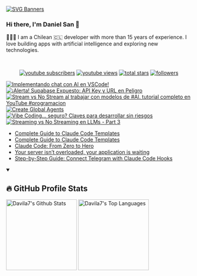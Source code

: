 [![SVG Banners](https://svg-banners.vercel.app/api?type=typeWriter&text1=Daniel%20San%20👨🏽‍💻%20|%20Serverless%20|%20Code%20GPT%20❤️&width=800&height=110)](https://github.com/Akshay090/svg-banners)

### Hi there, I'm Daniel San 👋

👨🏽‍💻 I am a Chilean 🇨🇱 developer with more than 15 years of experience. I love building apps with artificial intelligence and exploring new technologies.

<br>
<p align="center">
  <a href="https://www.youtube.com/@daniiielsan?sub_confirmation=1">
    <img alt="youtube subscribers" title="Subscribe to my YouTube channel" src="https://custom-icon-badges.demolab.com/youtube/channel/subscribers/UCNabExUbWCar1WvCGWaPNdQ?color=%23E05D44&label=SUBSCRIBE&logo=video&logoColor=white&style=for-the-badge&labelColor=CE4630"/></a>
  <a href="https://www.youtube.com/@daniiielsan?sub_confirmation=1">
    <img alt="youtube views" title="YouTube views" src="https://custom-icon-badges.demolab.com/youtube/channel/views/UCNabExUbWCar1WvCGWaPNdQ?color=%23E1AD0E&logo=video&logoColor=white&style=for-the-badge&labelColor=C79600"/></a> 
  <a href="https://github.com/davila7?tab=repositories&sort=stargazers">
    <img alt="total stars" title="Total stars on GitHub" src="https://custom-icon-badges.demolab.com/github/stars/davila7?color=55960c&style=for-the-badge&labelColor=488207&logo=star"/></a>
  <a href="https://github.com/davila7?tab=followers">
    <img alt="followers" title="Follow me on Github" src="https://custom-icon-badges.demolab.com/github/followers/davila7?color=236ad3&labelColor=1155ba&style=for-the-badge&logo=person-add&label=Follow&logoColor=white"/></a>
</p>
<!--
<details open> 
    <summary><h3>📺 Latest YouTube Videos</h3></summary> -->

<!-- BEGIN YOUTUBE-CARDS -->
[![Implementando chat con AI en VSCode!](https://ytcards.demolab.com/?id=BVNfUP_Uek4&title=Implementando+chat+con+AI+en+VSCode%21&lang=en&timestamp=1756208775&background_color=%230d1117&title_color=%23ffffff&stats_color=%23dedede&max_title_lines=1&width=250&border_radius=5 "Implementando chat con AI en VSCode!")](https://www.youtube.com/shorts/BVNfUP_Uek4)
[![¡Alerta! Supabase Expuesto: API Key y URL en Peligro](https://ytcards.demolab.com/?id=L8s03Rw0iKE&title=%C2%A1Alerta%21+Supabase+Expuesto%3A+API+Key+y+URL+en+Peligro&lang=en&timestamp=1756165139&background_color=%230d1117&title_color=%23ffffff&stats_color=%23dedede&max_title_lines=1&width=250&border_radius=5 "¡Alerta! Supabase Expuesto: API Key y URL en Peligro")](https://www.youtube.com/shorts/L8s03Rw0iKE)
[![Stream vs No Stream al trabajar con modelos de #Al. tutorial completo en YouTube #programacion](https://ytcards.demolab.com/?id=gGMixg8Bw-Y&title=Stream+vs+No+Stream+al+trabajar+con+modelos+de+%23Al.+tutorial+completo+en+YouTube+%23programacion&lang=en&timestamp=1756058686&background_color=%230d1117&title_color=%23ffffff&stats_color=%23dedede&max_title_lines=1&width=250&border_radius=5 "Stream vs No Stream al trabajar con modelos de #Al. tutorial completo en YouTube #programacion")](https://www.youtube.com/shorts/gGMixg8Bw-Y)
[![Create Global Agents](https://ytcards.demolab.com/?id=eYus7al9QBE&title=Create+Global+Agents&lang=en&timestamp=1755997581&background_color=%230d1117&title_color=%23ffffff&stats_color=%23dedede&max_title_lines=1&width=250&border_radius=5 "Create Global Agents")](https://www.youtube.com/shorts/eYus7al9QBE)
[![Vibe Coding... seguro?  Claves para desarrollar sin riesgos](https://ytcards.demolab.com/?id=t1eVkGKVSyY&title=Vibe+Coding...+seguro%3F++Claves+para+desarrollar+sin+riesgos&lang=en&timestamp=1755968406&background_color=%230d1117&title_color=%23ffffff&stats_color=%23dedede&max_title_lines=1&width=250&border_radius=5 "Vibe Coding... seguro?  Claves para desarrollar sin riesgos")](https://www.youtube.com/watch?v=t1eVkGKVSyY)
[![Streaming vs No Streaming en LLMs - Part 3](https://ytcards.demolab.com/?id=xENs45V5C3k&title=Streaming+vs+No+Streaming+en+LLMs+-+Part+3&lang=en&timestamp=1755869826&background_color=%230d1117&title_color=%23ffffff&stats_color=%23dedede&max_title_lines=1&width=250&border_radius=5 "Streaming vs No Streaming en LLMs - Part 3")](https://www.youtube.com/watch?v=xENs45V5C3k)
<!-- END YOUTUBE-CARDS -->
<!--
</details>
 -->
 <!--
<details open> 
    <summary><h2>📝 Blog post</h2></summary>
-->
<!-- BLOG-POST-LIST:START -->
- [Complete Guide to Claude Code Templates](https://dev.to/dani_avila7/complete-guide-to-claude-code-templates-1pnp)
- [Complete Guide to Claude Code Templates](https://medium.com/latinxinai/complete-guide-to-claude-code-templates-4e53d6688b34?source=rss-3a9533f001c5------2)
- [Claude Code: From Zero to Hero](https://dev.to/dani_avila7/claude-code-from-zero-to-hero-4kcm)
- [Your server isn’t overloaded, your application is waiting](https://medium.com/@dan.avila7/your-server-isnt-overloaded-your-application-is-waiting-1383f00865d5?source=rss-3a9533f001c5------2)
- [Step-by-Step Guide: Connect Telegram with Claude Code Hooks](https://medium.com/@dan.avila7/step-by-step-guide-connect-telegram-with-claude-code-hooks-1686fadcee65?source=rss-3a9533f001c5------2)
<!-- BLOG-POST-LIST:END -->
<!--
</details>
-->

<details open> 
  <summary><h2>🔥 GitHub Profile Stats</h2></summary>
<!-- https://github.com/anuraghazra/github-readme-stats -->

  <a href="https://github.com/anuraghazra/github-readme-stats"><img alt="Davila7's Github Stats" src="https://denvercoder1-github-readme-stats.vercel.app/api/?username=davila7&show_icons=true&include_all_commits=true&count_private=true&theme=react&hide_border=true&bg_color=1F222E&title_color=F85D7F&icon_color=F8D866" height="192px"/></a>
  <a href="https://github.com/anuraghazra/github-readme-stats"><img alt="Davila7's Top Languages" src="https://github-readme-stats.vercel.app/api/top-langs/?username=davila7&langs_count=8&layout=compact&theme=react&hide_border=true&bg_color=1F222E&title_color=F85D7F&icon_color=F8D866&hide=Jupyter%20Notebook" height="192px"/></a>
  
</details>
